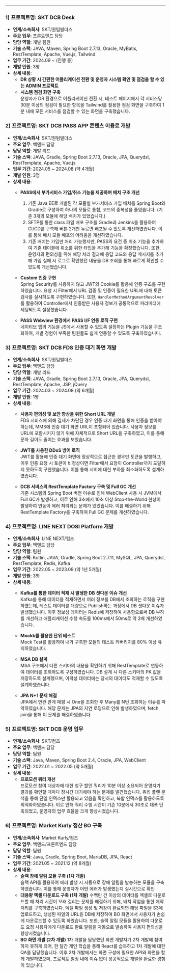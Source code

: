 ---

### 1) 프로젝트명: SKT DCB Desk

- **연계/소속회사**: SKT/퀀텀빌더스
- **주요 업무**: 프론트엔드 담당
- **담당 역할**: 개발 팀원
- **기술 스택**: JAVA, Maven, Spring Boot 2.7.13, Oracle, MyBatis, RestTemplate, Apache, Vue.js, Tailwind
- **업무 기간**: 2024.09 ~ (진행 중)
- **개발 인원**: 3명
- **상세 내용**:
  - **DR 상황 시 간편한 어플리케이션 전환 및 운영자 시스템 확인 및 점검을 할 수 있는 ADMIN 프로젝트**
  - **시스템 점검 화면 구축**  
    운영자가 DR 환경으로 어플리케이션 전환 시, 테스트 페이지에서 각 서비스당 30분 이상의 점검이 필요한 항목을 Tailwind를 활용한 점검 화면을 구축하여 1분 내에 모든 서비스를 점검할 수 있는 화면을 구축했습니다.

### 2) 프로젝트명: SKT DCB PASS APP 콘텐츠 이용료 개발

- **연계/소속회사**: SKT/퀀텀빌더스
- **주요 업무**: 백엔드 담당
- **담당 역할**: 개발 리드
- **기술 스택**: JAVA, Gradle, Spring Boot 2.7.13, Oracle, JPA, Querydsl, RestTemplate, Apache, Vue.js
- **업무 기간**: 2024.05 ~ 2024.08 (약 4개월)
- **개발 인원**: 3명
- **상세 내용**:
  - **PASS에서 부가서비스 가입/취소 기능을 제공하며 배치 구조 개선**  
    1. 기존 Java EE로 개발된 각 모듈별 부가서비스 가입 배치를 Spring Boot와 Gradle로 구성하여 하나의 모듈로 통합, 코드의 중복성을 줄였습니다. (기존 3개의 모듈에 해당 배치가 있었습니다.)
    2. SFTP를 통한 class 파일 배포 구조를 Gradle과 Jenkins를 활용하여 CI/CD를 구축해 버튼 2개만 누르면 배포될 수 있도록 개선하였습니다. 이를 통해 배치 모듈 배포의 어려움을 개선하였습니다.
    3. 기존 배치는 가입만 처리 가능했지만, PASS의 요건 중 취소 기능을 추가하여 기존 테이블에 취소를 위한 타입을 추가해 기능을 확장했습니다. 또한, 운영자의 편의성을 위해 해당 처리 결과에 응답 코드와 응답 메시지를 추가해 가입 실패 시 로그로 확인했던 내용을 DB 조회를 통해 빠르게 확인할 수 있도록 개선했습니다.

  - **Custom 인증 구현**  
    Spring Security를 사용하지 않고 JWT와 Cookie를 활용해 인증 구조를 구현하였습니다. 요청 시 Filter에서 URL 검증 및 인증이 필요한 URL에 대해 토큰 검사를 실시하도록 구현하였습니다. 또한, `HandlerMethodArgumentResolver`를 활용하여 Controller에서 인증받은 사용자 정보가 공통적으로 파라미터에 세팅되도록 설정했습니다.

  - **PASS Webview 환경에서 PASS I/F 연동 로직 구현**  
    네이티브 앱의 기능을 JS에서 사용할 수 있도록 설정하는 Plugin 기능을 구조화하여, 개발 경험이 부족한 팀원들도 쉽게 연동할 수 있도록 구축하였습니다.

### 3) 프로젝트명: SKT DCB FDS 인증 대기 화면 개발

- **연계/소속회사**: SKT/퀀텀빌더스
- **주요 업무**: 백엔드 담당
- **담당 역할**: 개발 리드
- **기술 스택**: JAVA, Gradle, Spring Boot 2.7.13, Oracle, JPA, Querydsl, RestTemplate, Apache, JSP, jQuery
- **업무 기간**: 2024.03 ~ 2024.08 (약 6개월)
- **개발 인원**: 1명
- **상세 내용**:
  - **사용자 편의성 및 보안 향상을 위한 Short URL 개발**  
    FDS 서비스에 의해 결제가 차단된 경우 인증 대기 화면을 통해 인증을 받아야 하는데, MMS에 인증 대기 화면 URL이 포함되어 있습니다. 사용자 정보를 URL에 포함시키지 않기 위해 자체적으로 Short URL을 구축하였고, 이를 통해 문자 길이도 줄이는 효과를 보았습니다.

  - **JWT를 사용한 DDoS 방어 로직**  
    JWT를 활용해 인증 대기 화면에 정상적으로 접근한 경우만 토큰을 발행하고, 이후 인증 요청 시 토큰이 비정상이면 Filter에서 요청이 Controller까지 도달하지 못하도록 구현했습니다. 이를 통해 서버에 대한 부하를 최소화하도록 설계하였습니다.

  - **DCB 서비스의 RestTemplate Factory 구축 및 Full GC 개선**  
    기존 시스템의 Spring Boot 버전 이슈로 인해 WebClient 사용 시 JVM에서 Full GC가 발생하고, 이로 인해 3초에서 10초 이상 Stop-the-World 현상이 발생하여 연동이 에러 처리되는 문제가 있었습니다. 이를 해결하기 위해 RestTemplate Factory를 구축하여 Full GC 문제를 개선하였습니다.

### 4) 프로젝트명: LINE NEXT DOSI Platform 개발

- **연계/소속회사**: LINE NEXT/컴즈
- **주요 업무**: 백엔드 담당
- **담당 역할**: 팀원
- **기술 스택**: Kotlin, JAVA, Gradle, Spring Boot 2.7.11, MySQL, JPA, Querydsl, RestTemplate, Redis, Kafka
- **업무 기간**: 2022.05 ~ 2023.09 (약 1년 5개월)
- **개발 인원**: 3명
- **상세 내용**:
  - **Kafka를 통한 데이터 적재 시 발생한 DB 셧다운 이슈 개선**  
    Kafka를 통해 데이터를 적재하면서 여러 정보를 DB에서 조회하는 로직을 구현하였는데, 테스트 데이터를 대량으로 Publish하는 과정에서 DB 셧다운 이슈가 발생했습니다. 이후 정보성 데이터는 Redis에 저장하여 사용함으로써 DB 부하를 개선하고 애플리케이션 수행 속도를 100ms에서 50ms로 약 2배 개선하였습니다.

  - **Mockk를 활용한 단위 테스트**  
    Mock Test를 활용하여 내가 구축한 모듈의 테스트 커버리지를 80% 이상 유지하였습니다.

  - **MSA DB 설계**  
    MSA 구조에서 다른 스키마의 내용을 확인하기 위해 RestTemplate로 연동하여 데이터를 조회하도록 구성하였습니다. DB 설계 시 다른 스키마의 PK 값을 저장하도록 설계했으며, 이력성 데이터에는 당시의 데이터도 적재할 수 있도록 설계하였습니다.

  - **JPA N+1 문제 해결**  
    JPA에서 연관 관계 매핑 시 One을 조회한 후 Many를 N번 조회하는 이슈를 파악하였습니다. 해당 문제는 JPA의 지연 로딩으로 인해 발생하였으며, fetch join을 통해 이 문제를 해결하였습니다.

### 5) 프로젝트명: SKT DCB 운영 업무

- **연계/소속회사**: SKT/컴즈
- **주요 업무**: 백엔드 담당
- **담당 역할**: 팀원
- **기술 스택**: Java, Maven, Spring Boot 2.4, Oracle, JPA, WebClient
- **업무 기간**: 2022.01 ~ 2022.05 (약 5개월)
- **상세 내용**:
  - **프로모션 쿼리 개선**  
    프로모션 참여 대상자에 대한 청구 할인 쿼리가 10분 이상 소요되어 운영자가 결과를 확인할 때마다 장시간 대기해야 하는 문제를 발견했습니다. 쿼리 플랜 분석을 통해 단일 인덱스만 활용되고 있음을 확인하고, 복합 인덱스를 활용하도록 최적화하였습니다. 이로 인해 쿼리 수행 시간이 기존 10분에서 30초로 대폭 단축되었고, 운영자의 업무 효율을 크게 향상시켰습니다.

### 6) 프로젝트명: Market Kurly 정산 BO 구축

- **연계/소속회사**: Market Kurly/컴즈
- **주요 업무**: 백엔드/프론트엔드 담당
- **담당 역할**: 팀원
- **기술 스택**: Java, Gradle, Spring Boot, MariaDB, JPA, React
- **업무 기간**: 2021.05 ~ 2021.12 (약 8개월)
- **상세 내용**:
  - **슬랙 장애 알림 모듈 구축 (1차 개발)**  
    슬랙 API를 활용하여 에러 발생 시 자동으로 장애 알림을 발송하는 모듈을 구축하였습니다. 이를 통해 운영자가 어떤 에러가 발생했는지 실시간으로 확인
  - **대용량 엑셀 다운로드 구축 (1차 개발)**
    수백만 건 이상의 데이터를 엑셀로 다운로드할 때 처리 시간이 오래 걸리는 문제를 해결하기 위해, 배치 작업을 통한 예약 처리를 구축하였습니다. 엑셀 파일 생성 및 저장이 완료되면 해당 파일을 S3에 업로드하고, 생성된 파일의 URL을 DB에 저장하여 BO 화면에서 사용자가 손쉽게 다운로드할 수 있도록 하였습니다. 또한, 슬랙 알림 모듈을 활용하여 다운로드 요청 사용자에게 다운로드 완료 알림을 자동으로 발송하여 사용자 편의성을 향상시켰습니다.
  - **BO 화면 개발 (2차 개발)**
    1차 개발을 담당했던 화면 개발자가 2차 개발에 참여하지 못하게 되어, 한 달간 개인 학습을 통해 React를 습득하고 1차 개발에 대한 QA를 담당했습니다. 이후 2차 개발에서는 화면 구성에 필요한 API와 화면을 함께 개발하였으며, 프로젝트 일정 내에 이슈 없이 성공적으로 개발을 완료한 경험이 있습니다.

